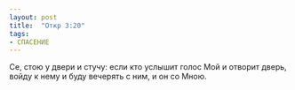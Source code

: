 ```yaml
---
layout: post
title:  "Откр 3:20"
tags:
- СПАСЕНИЕ
---
```


Се, стою у двери и стучу: если кто услышит голос Мой и отворит дверь, войду к нему и буду вечерять с ним, и он со Мною.
